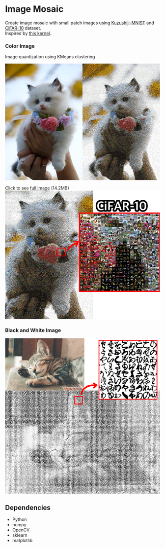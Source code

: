 # Image Mosaic

Create image mosaic with small patch images using [Kuzushiji-MNIST](https://www.kaggle.com/anokas/kuzushiji) and [CiFAR-10](https://www.cs.toronto.edu/~kriz/cifar.html) dataset.  
Inspired by [this kernel](https://www.kaggle.com/anokas/kuzushiji-mnist-cat).

### Color Image

Image quantization using KMeans clustering

[![result.png](https://github.com/kairess/image_mosaic/raw/master/result/01_result.jpg)]()  

Click to see [full image](https://github.com/kairess/image_mosaic/raw/master/result/01_color.jpg) (14.2MB)
[![result.png](https://github.com/kairess/image_mosaic/raw/master/result/result.jpg)](https://github.com/kairess/image_mosaic/raw/master/result/01_color.jpg)  

### Black and White Image

[![result.png](https://github.com/kairess/image_mosaic/raw/master/result/09_result.jpg)]()  

## Dependencies
- Python
- numpy
- OpenCV
- sklearn
- matplotlib

